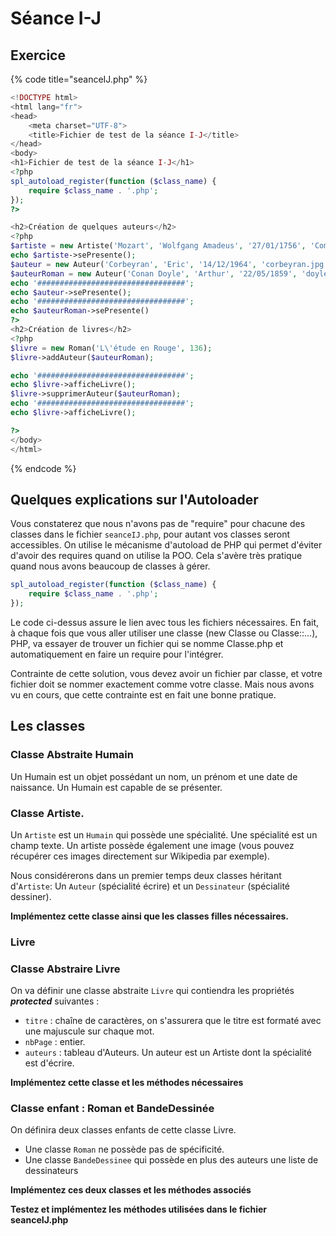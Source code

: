 # Séance I-J

##

## Exercice

{% code title="seanceIJ.php" %}
```php
<!DOCTYPE html>
<html lang="fr">
<head>
    <meta charset="UTF-8">
    <title>Fichier de test de la séance I-J</title>
</head>
<body>
<h1>Fichier de test de la séance I-J</h1>
<?php
spl_autoload_register(function ($class_name) {
    require $class_name . '.php';
});
?>

<h2>Création de quelques auteurs</h2>
<?php
$artiste = new Artiste('Mozart', 'Wolfgang Amadeus', '27/01/1756', 'Compositeur', 'mozart.jpg');
echo $artiste->sePresente();
$auteur = new Auteur('Corbeyran', 'Eric', '14/12/1964', 'corbeyran.jpg');
$auteurRoman = new Auteur('Conan Doyle', 'Arthur', '22/05/1859', 'doyle.jpg');
echo '#################################';
echo $auteur->sePresente();
echo '#################################';
echo $auteurRoman->sePresente()
?>
<h2>Création de livres</h2>
<?php
$livre = new Roman('L\'étude en Rouge', 136);
$livre->addAuteur($auteurRoman);

echo '#################################';
echo $livre->afficheLivre();
$livre->supprimerAuteur($auteurRoman);
echo '#################################';
echo $livre->afficheLivre();

?>
</body>
</html>

```
{% endcode %}

## Quelques explications sur l'Autoloader

Vous constaterez que nous n'avons pas de "require" pour chacune des classes dans le fichier `seanceIJ.php`, pour autant vos classes seront accessibles. On utilise le mécanisme d'autoload de PHP qui permet d'éviter d'avoir des requires quand on utilise la POO. Cela s'avère très pratique quand nous avons beaucoup de classes à gérer.

```php
spl_autoload_register(function ($class_name) {
    require $class_name . '.php';
});
```

Le code ci-dessus assure le lien avec tous les fichiers nécessaires. En fait, à chaque fois que vous aller utiliser une classe (new Classe ou Classe::...), PHP, va essayer de trouver un fichier qui se nomme Classe.php et automatiquement en faire un require pour l'intégrer.

Contrainte de cette solution, vous devez avoir un fichier par classe, et votre fichier doit se nommer exactement comme votre classe. Mais nous avons vu en cours, que cette contrainte est en fait une bonne pratique.&#x20;

## Les classes

### Classe Abstraite Humain

Un Humain est un objet possédant un nom, un prénom et une date de naissance. Un Humain est capable de se présenter.

### Classe Artiste.

Un `Artiste` est un `Humain` qui possède une spécialité. Une spécialité est un champ texte. Un artiste possède également une image (vous pouvez récupérer ces images directement sur Wikipedia par exemple).

Nous considérerons dans un premier temps deux classes héritant d'`Artiste`: Un `Auteur` (spécialité écrire) et un `Dessinateur` (spécialité dessiner).

**Implémentez cette classe ainsi que les classes filles nécessaires.**

### Livre

### Classe Abstraire Livre

On va définir une classe abstraite `Livre` qui contiendra les propriétés _**protected**_ suivantes :

* `titre` : chaîne de caractères, on s'assurera que le titre est formaté avec une majuscule sur chaque mot.
* `nbPage` : entier.
* `auteurs` : tableau d'Auteurs. Un auteur est un Artiste dont la spécialité est d'écrire.

**Implémentez cette classe et les méthodes nécessaires**

### Classe enfant :  Roman et BandeDessinée

On définira deux classes enfants de cette classe Livre.

* Une classe `Roman` ne possède pas de spécificité.
* Une classe `BandeDessinee` qui possède en plus des auteurs une liste de dessinateurs

**Implémentez ces deux classes et les méthodes associés**

**Testez et implémentez les méthodes utilisées dans le fichier seanceIJ.php**
